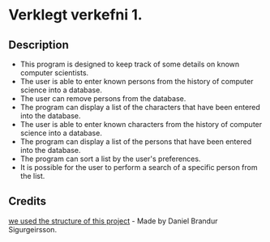 # Verklegt verkefni 1.

## Description
*    This program is designed to keep track of some details on known computer scientists.
*    The user is able to enter known persons from the history of computer science into a database.
*    The user can remove persons from the database.
*    The program can display a list of the characters that have been entered into the database.
*    The user is able to enter known characters from the history of computer science into a database.
*    The program can display a list of the persons that have been entered into the database.
*    The program can sort a list by the user's preferences.
*    It is possible for the user to perform a search of a specific person from the list.

## Credits

[we used the structure of this project](https://github.com/danielbsig/vln1-2016-test1) - Made by Daniel Brandur Sigurgeirsson.
    
